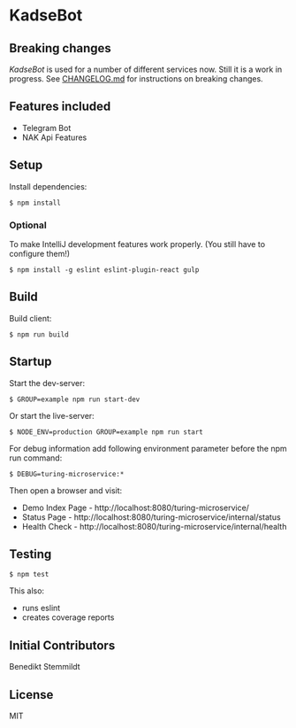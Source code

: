 # KadseBot


## Breaking changes

_KadseBot_ is used for a number of different services now. Still it is a work in progress. See [CHANGELOG.md](./CHANGELOG.md) for instructions on breaking changes.

## Features included

* Telegram Bot
* NAK Api Features

## Setup

Install dependencies:

    $ npm install

### Optional

To make IntelliJ development features work properly. (You still have to configure them!)

    $ npm install -g eslint eslint-plugin-react gulp

## Build

Build client:

    $ npm run build

## Startup

Start the dev-server:

    $ GROUP=example npm run start-dev

Or start the live-server:

    $ NODE_ENV=production GROUP=example npm run start

For debug information add following environment parameter before the npm run command:

    $ DEBUG=turing-microservice:*

Then open a browser and visit:

* Demo Index Page - http://localhost:8080/turing-microservice/
* Status Page - http://localhost:8080/turing-microservice/internal/status    
* Health Check - http://localhost:8080/turing-microservice/internal/health
    
## Testing
  
    $ npm test

This also:

* runs eslint
* creates coverage reports

## Initial Contributors

Benedikt Stemmildt

## License

MIT
